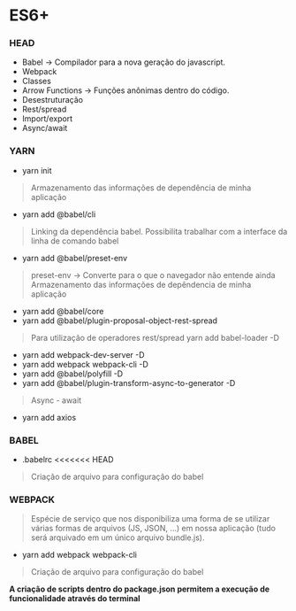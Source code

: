 # ES6+

### HEAD
* Babel  -> Compilador para a nova geração do javascript.
* Webpack
* Classes
* Arrow Functions -> Funções anônimas dentro do código.
* Desestruturação
* Rest/spread
* Import/export
* Async/await


### YARN
- yarn init
> Armazenamento das informações de dependência de minha aplicação
- yarn add @babel/cli
> Linking da dependência babel. Possibilita trabalhar com a interface da linha de comando babel
- yarn add @babel/preset-env
> preset-env -> Converte para o que o navegador não entende ainda
> Armazenamento das informações de depêndencia de minha aplicação
- yarn add @babel/core
- yarn add @babel/plugin-proposal-object-rest-spread
> Para utilização de operadores rest/spread
> yarn add babel-loader -D
- yarn add webpack-dev-server -D
- yarn add webpack webpack-cli -D
- yarn add @babel/polyfill -D
- yarn add @babel/plugin-transform-async-to-generator -D
> Async - await
- yarn add axios


### BABEL
- .babelrc
<<<<<<< HEAD
> Criação de arquivo para configuração do babel


### WEBPACK

> Espécie de serviço que nos disponibiliza uma forma de se utilizar várias formas de arquivos (JS, JSON, ...) em nossa aplicação (tudo será arquivado em um único arquivo bundle.js).
- yarn add webpack webpack-cli
> Criação de arquivo para configuração do babel


**A criação de scripts dentro do package.json permitem a execução de funcionalidade através do terminal**
